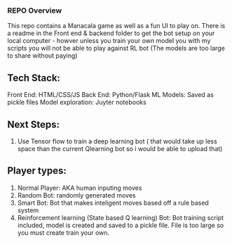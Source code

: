 ### REPO Overview ###
This repo contains a Manacala game as well as a fun UI to play on. There is a readme in the Front end & backend folder to get the bot setup on your local computer - howver unless you train your own model you with my scripts you will not be able to play against RL bot (The models are too large to share without paying)

## Tech Stack: ##
Front End: HTML/CSS/JS
Back End: Python/Flask
ML Models: Saved as pickle files 
Model exploration: Juyter notebooks 

## Next Steps: ##
1. Use Tensor flow to train a deep learning bot ( that would take up less space than the current Qlearning bot so i would be able to upload that)

## Player types: ##
1. Normal Player: AKA human inputing moves
2. Random Bot: randomly generated moves
3. Smart Bot: Bot that makes inteligent moves based off a rule based system
4. Reinforcement learning (State based Q learning) Bot: Bot training script included, model is created and saved to a pickle file. File is too large so you must create train your own.
